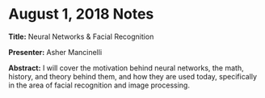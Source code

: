 # August 1, 2018 Notes

**Title:** Neural Networks & Facial Recognition

**Presenter:** Asher Mancinelli

**Abstract:** I will cover the motivation behind neural networks, the math, history, and theory behind them, and how they are used today, specifically in the area of facial recognition and image processing.
